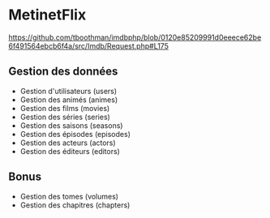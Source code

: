 # MetinetFlix

https://github.com/tboothman/imdbphp/blob/0120e85209991d0eeece62be6f491564ebcb6f4a/src/Imdb/Request.php#L175

## Gestion des données

* Gestion d'utilisateurs (users)
* Gestion des animés (animes)
* Gestion des films (movies)
* Gestion des séries (series)
* Gestion des saisons (seasons)
* Gestion des épisodes (episodes)
* Gestion des acteurs (actors)
* Gestion des éditeurs (editors)


## Bonus

* Gestion des tomes (volumes)
* Gestion des chapitres (chapters)

